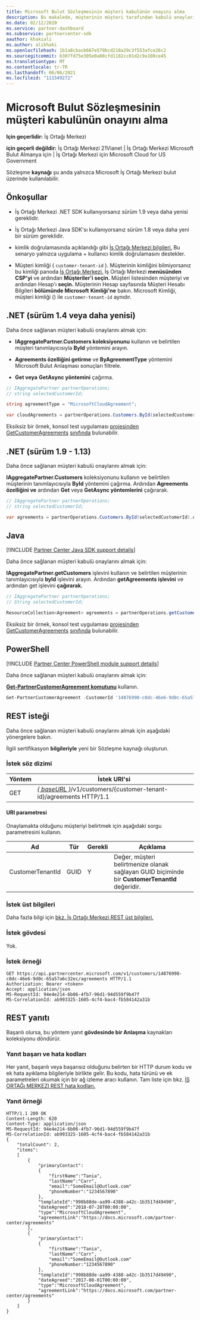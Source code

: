 ```yaml
---
title: Microsoft Bulut Sözleşmesinin müşteri kabulünün onayını alma
description: Bu makalede, müşterinin müşteri tarafından kabulü onaylarının nasıl Microsoft Bulut Anlaşması.
ms.date: 02/12/2020
ms.service: partner-dashboard
ms.subservice: partnercenter-sdk
aauthor: khakiali
ms.author: alikhaki
ms.openlocfilehash: 1b1a8cbacb667e579bcd218a29c3f553afce26c2
ms.sourcegitcommit: b307fd75e305e0a88cfd1182cc01d2c9a108ce45
ms.translationtype: MT
ms.contentlocale: tr-TR
ms.lasthandoff: 06/06/2021
ms.locfileid: "111549272"
---
```

# <a name="get-confirmation-of-customer-acceptance-of-microsoft-cloud-agreement"></a>Microsoft Bulut Sözleşmesinin müşteri kabulünün onayını alma

**Için geçerlidir:** İş Ortağı Merkezi

**için geçerli değildir:** İş Ortağı Merkezi 21Vianet | İş Ortağı Merkezi Microsoft Bulut Almanya için | İş Ortağı Merkezi için Microsoft Cloud for US Government

Sözleşme **kaynağı** şu anda yalnızca Microsoft İş Ortağı Merkezi bulut üzerinde kullanılabilir.

## <a name="prerequisites"></a>Önkoşullar

- İş Ortağı Merkezi .NET SDK kullanıyorsanız sürüm 1.9 veya daha yenisi gereklidir.

- İş Ortağı Merkezi Java SDK'sı kullanıyorsanız sürüm 1.8 veya daha yeni bir sürüm gereklidir.

- kimlik doğrulamasında açıklandığı gibi [İş Ortağı Merkezi bilgileri.](./partner-center-authentication.md) Bu senaryo yalnızca uygulama + kullanıcı kimlik doğrulamasını destekler.

- Müşteri kimliği ( `customer-tenant-id` ). Müşterinin kimliğini bilmiyorsanız bu kimliği panoda [İş Ortağı Merkezi.](https://partner.microsoft.com/dashboard) İş Ortağı Merkezi **menüsünden CSP'yi** ve ardından **Müşteriler'i seçin.** Müşteri listesinden müşteriyi ve ardından Hesap'ı **seçin.** Müşterinin Hesap sayfasında Müşteri Hesabı Bilgileri **bölümünde Microsoft** **Kimliği'ne** bakın. Microsoft Kimliği, müşteri kimliği () ile `customer-tenant-id` aynıdır.

## <a name="net-version-14-or-newer"></a>.NET (sürüm 1.4 veya daha yenisi)

Daha önce sağlanan müşteri kabulü onaylarını almak için:

- **IAggregatePartner.Customers koleksiyonunu** kullanın ve belirtilen müşteri tanımlayıcısıyla **ById** yöntemini arayın.

- **Agreements özelliğini getirme** ve **ByAgreementType** yöntemini Microsoft Bulut Anlaşması sonuçları filtrele.

- **Get veya** **GetAsync yöntemini** çağırma.

```csharp
// IAggregatePartner partnerOperations;
// string selectedCustomerId;

string agreementType = "MicrosoftCloudAgreement";

var cloudAgreements = partnerOperations.Customers.ById(selectedCustomerId).Agreements.ByAgreementType(agreementType).Get();
```

Eksiksiz bir örnek, konsol test uygulaması [projesinden GetCustomerAgreements](https://github.com/PartnerCenterSamples/Partner-Center-SDK-Samples/blob/master/Source/Partner%20Center%20SDK%20Samples/Agreements/GetCustomerAgreements.cs) [sınıfında](https://github.com/PartnerCenterSamples/Partner-Center-SDK-Samples) bulunabilir.

## <a name="net-version-19---113"></a>.NET (sürüm 1.9 - 1.13)

Daha önce sağlanan müşteri kabulü onaylarını almak için:

**IAggregatePartner.Customers** koleksiyonunu kullanın ve belirtilen müşterinin tanımlayıcısıyla **ById** yöntemini çağırma. Ardından **Agreements özelliğini ve** ardından **Get** veya **GetAsync yöntemlerini** çağırarak.

```csharp
// IAggregatePartner partnerOperations;
// string selectedCustomerId;

var agreements = partnerOperations.Customers.ById(selectedCustomerId).Agreements.Get();
```

## <a name="java"></a>Java

[!INCLUDE [Partner Center Java SDK support details](../includes/java-sdk-support.md)]

Daha önce sağlanan müşteri kabulü onaylarını almak için:

**IAggregatePartner.getCustomers** işlevini kullanın ve belirtilen müşterinin tanımlayıcısıyla **byId** işlevini arayın. Ardından **getAgreements işlevini** ve ardından get işlevini **çağırarak.**

```java
// IAggregatePartner partnerOperations;
// String selectedCustomerId;

ResourceCollection<Agreement> agreements = partnerOperations.getCustomers().byId(selectedCustomerId).getAgreements().get();
```

Eksiksiz bir örnek, konsol test uygulaması [projesinden GetCustomerAgreements](https://github.com/microsoft/Partner-Center-Java-Samples/blob/master/sdk/src/main/java/com/microsoft/store/partnercenter/samples/agreements/GetCustomerAgreements.java) [sınıfında](https://github.com/Microsoft/Partner-Center-Java-Samples) bulunabilir.

## <a name="powershell"></a>PowerShell

[!INCLUDE [Partner Center PowerShell module support details](../includes/powershell-module-support.md)]

Daha önce sağlanan müşteri kabulü onaylarını almak için:

[**Get-PartnerCustomerAgreement komutunu**](/powershell/module/partnercenter/get-partnercustomeragreement) kullanın.

```powershell
Get-PartnerCustomerAgreement -CustomerId '14876998-c0dc-46e6-9d0c-65a57a6c32ec'
```

## <a name="rest-request"></a>REST isteği

Daha önce sağlanan müşteri kabulü onaylarını almak için aşağıdaki yönergelere bakın.

İlgili sertifikasyon **bilgileriyle** yeni bir Sözleşme kaynağı oluşturun.

### <a name="request-syntax"></a>İstek söz dizimi

| Yöntem | İstek URI'si                                                                                      |
|--------|--------------------------------------------------------------------------------------------------|
| GET    | [*\{ baseURL \}*](partner-center-rest-urls.md)/v1/customers/{customer-tenant-id}/agreements HTTP/1.1 |

#### <a name="uri-parameter"></a>URI parametresi

Onaylamakta olduğunu müşteriyi belirtmek için aşağıdaki sorgu parametresini kullanın.

| Ad             | Tür | Gerekli | Açıklama                                                                               |
|------------------|------|----------|-------------------------------------------------------------------------------------------|
| CustomerTenantId | GUID | Y        | Değer, müşteri belirtmenize olanak sağlayan GUID biçiminde bir **CustomerTenantId** değeridir. |

### <a name="request-headers"></a>İstek üst bilgileri

Daha fazla bilgi için [bkz. İş Ortağı Merkezi REST üst bilgileri.](headers.md)

### <a name="request-body"></a>İstek gövdesi

Yok.

### <a name="request-example"></a>İstek örneği

```http
GET https://api.partnercenter.microsoft.com/v1/customers/14876998-c0dc-46e6-9d0c-65a57a6c32ec/agreements HTTP/1.1
Authorization: Bearer <token>
Accept: application/json
MS-RequestId: 94e4e214-6b06-4fb7-96d1-94d559f9b47f
MS-CorrelationId: ab993325-1605-4cf4-bac4-fb584142a31b
```

## <a name="rest-response"></a>REST yanıtı

Başarılı olursa, bu yöntem yanıt **gövdesinde bir Anlaşma** kaynakları koleksiyonu döndürür.

### <a name="response-success-and-error-codes"></a>Yanıt başarı ve hata kodları

Her yanıt, başarılı veya başarısız olduğunu belirten bir HTTP durum kodu ve ek hata ayıklama bilgileriyle birlikte gelir. Bu kodu, hata türünü ve ek parametreleri okumak için bir ağ izleme aracı kullanın. Tam liste için bkz. [İŞ ORTAĞı MERKEZI REST hata kodları.](error-codes.md)

### <a name="response-example"></a>Yanıt örneği

```http
HTTP/1.1 200 OK
Content-Length: 620
Content-Type: application/json
MS-RequestId: 94e4e214-6b06-4fb7-96d1-94d559f9b47f
MS-CorrelationId: ab993325-1605-4cf4-bac4-fb584142a31b
{
    "totalCount": 2,
    "items":
    [
        {
            "primaryContact":
            {
                "firstName":"Tania",
                "lastName":"Carr",
                "email":"SomeEmail@Outlook.com"
                "phoneNumber":"1234567890"
            },
            "templateId":"998b88de-aa99-4388-a42c-1b3517d49490",
            "dateAgreed":"2018-07-28T00:00:00",
            "type":"MicrosoftCloudAgreement",
            "agreementLink":"https://docs.microsoft.com/partner-center/agreements"
        },
        {
            "primaryContact":
            {
                "firstName":"Tania",
                "lastName":"Carr",
                "email":"SomeEmail@Outlook.com"
                "phoneNumber:"1234567890"
            },
            "templateId":"998b88de-aa99-4388-a42c-1b3517d49490",
            "dateAgreed":"2017-08-01T00:00:00",
            "type":"MicrosoftCloudAgreement",
            "agreementLink":"https://docs.microsoft.com/partner-center/agreements"
        }
    ]
}
```
